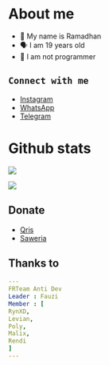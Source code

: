 # About me

- 👼 My name is Ramadhan
- 🗣️ I am 19 years old 
- 🔭 I am not programmer

## ```Connect with me```
- [Instagram](https://instagram.com/_rynxd)
- [WhatsApp](https://wa.rynxd.link)
- [Telegram](https://t.me/rynxd)


 # Github stats
<p align=center>

  ![](http://github-profile-summary-cards.vercel.app/api/cards/profile-details?username=RynXD-Host&theme=dracula)
</p>
<p align=center>

  ![](http://github-profile-summary-cards.vercel.app/api/cards/stats?username=RynXD-Host&theme=dracula)
</p>

## Donate

- [Qris](https://telegra.ph/file/15c7c8024021153ca52e8.jpg)
- [Saweria](https://saweria.co/rynxd)


## Thanks to

```yaml
--- 
FRTeam Anti Dev
Leader : Fauzi
Member : [
RynXD,
Levian,
Poly,
Malix,
Rendi
]
---
```
